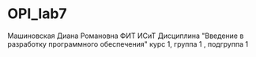 # OPI_lab7
Машиновская
Диана
Романовна
ФИТ
ИСиТ
Дисциплина "Введение в разработку программного обеспечения"
курс 1, группа 1 , подгруппа 1
